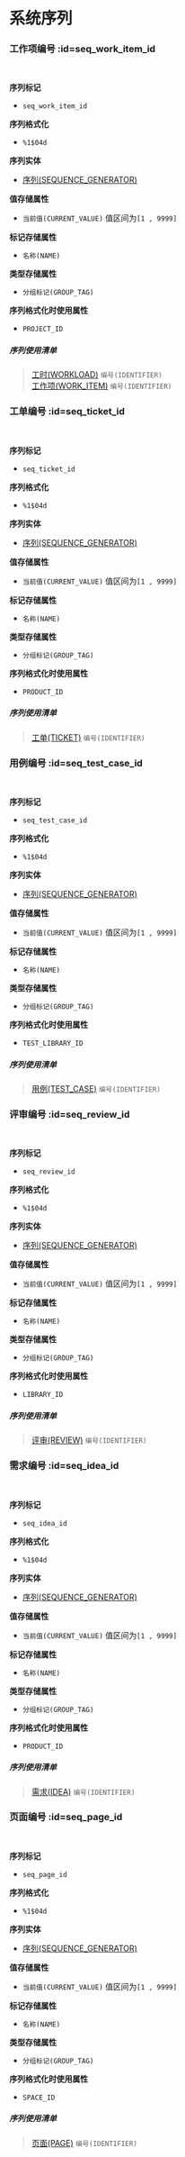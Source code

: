 # 系统序列 <!-- {docsify-ignore-all} -->

### 工作项编号 :id=seq_work_item_id


<br>
<p class="panel-title"><b>序列标记</b></p>

* `seq_work_item_id`


<p class="panel-title"><b>序列格式化</b></p>

* `%1$04d`

<p class="panel-title"><b>序列实体</b></p>

* [序列(SEQUENCE_GENERATOR)](module/Base/sequence_generator.md)

<p class="panel-title"><b>值存储属性</b></p>

* `当前值(CURRENT_VALUE)` 值区间为`[1 , 9999]`

<p class="panel-title"><b>标记存储属性</b></p>

* `名称(NAME)`

<p class="panel-title"><b>类型存储属性</b></p>

* `分组标记(GROUP_TAG)`


<p class="panel-title"><b>序列格式化时使用属性</b></p>

* `PROJECT_ID`


##### 序列使用清单

> [工时(WORKLOAD)](module/Base/workload.md) `编号(IDENTIFIER)` <br>
> [工作项(WORK_ITEM)](module/ProjMgmt/work_item.md) `编号(IDENTIFIER)` <br>



### 工单编号 :id=seq_ticket_id


<br>
<p class="panel-title"><b>序列标记</b></p>

* `seq_ticket_id`


<p class="panel-title"><b>序列格式化</b></p>

* `%1$04d`

<p class="panel-title"><b>序列实体</b></p>

* [序列(SEQUENCE_GENERATOR)](module/Base/sequence_generator.md)

<p class="panel-title"><b>值存储属性</b></p>

* `当前值(CURRENT_VALUE)` 值区间为`[1 , 9999]`

<p class="panel-title"><b>标记存储属性</b></p>

* `名称(NAME)`

<p class="panel-title"><b>类型存储属性</b></p>

* `分组标记(GROUP_TAG)`


<p class="panel-title"><b>序列格式化时使用属性</b></p>

* `PRODUCT_ID`


##### 序列使用清单

> [工单(TICKET)](module/ProdMgmt/ticket.md) `编号(IDENTIFIER)` <br>



### 用例编号 :id=seq_test_case_id


<br>
<p class="panel-title"><b>序列标记</b></p>

* `seq_test_case_id`


<p class="panel-title"><b>序列格式化</b></p>

* `%1$04d`

<p class="panel-title"><b>序列实体</b></p>

* [序列(SEQUENCE_GENERATOR)](module/Base/sequence_generator.md)

<p class="panel-title"><b>值存储属性</b></p>

* `当前值(CURRENT_VALUE)` 值区间为`[1 , 9999]`

<p class="panel-title"><b>标记存储属性</b></p>

* `名称(NAME)`

<p class="panel-title"><b>类型存储属性</b></p>

* `分组标记(GROUP_TAG)`


<p class="panel-title"><b>序列格式化时使用属性</b></p>

* `TEST_LIBRARY_ID`


##### 序列使用清单

> [用例(TEST_CASE)](module/TestMgmt/test_case.md) `编号(IDENTIFIER)` <br>



### 评审编号 :id=seq_review_id


<br>
<p class="panel-title"><b>序列标记</b></p>

* `seq_review_id`


<p class="panel-title"><b>序列格式化</b></p>

* `%1$04d`

<p class="panel-title"><b>序列实体</b></p>

* [序列(SEQUENCE_GENERATOR)](module/Base/sequence_generator.md)

<p class="panel-title"><b>值存储属性</b></p>

* `当前值(CURRENT_VALUE)` 值区间为`[1 , 9999]`

<p class="panel-title"><b>标记存储属性</b></p>

* `名称(NAME)`

<p class="panel-title"><b>类型存储属性</b></p>

* `分组标记(GROUP_TAG)`


<p class="panel-title"><b>序列格式化时使用属性</b></p>

* `LIBRARY_ID`


##### 序列使用清单

> [评审(REVIEW)](module/TestMgmt/review.md) `编号(IDENTIFIER)` <br>



### 需求编号 :id=seq_idea_id


<br>
<p class="panel-title"><b>序列标记</b></p>

* `seq_idea_id`


<p class="panel-title"><b>序列格式化</b></p>

* `%1$04d`

<p class="panel-title"><b>序列实体</b></p>

* [序列(SEQUENCE_GENERATOR)](module/Base/sequence_generator.md)

<p class="panel-title"><b>值存储属性</b></p>

* `当前值(CURRENT_VALUE)` 值区间为`[1 , 9999]`

<p class="panel-title"><b>标记存储属性</b></p>

* `名称(NAME)`

<p class="panel-title"><b>类型存储属性</b></p>

* `分组标记(GROUP_TAG)`


<p class="panel-title"><b>序列格式化时使用属性</b></p>

* `PRODUCT_ID`


##### 序列使用清单

> [需求(IDEA)](module/ProdMgmt/idea.md) `编号(IDENTIFIER)` <br>



### 页面编号 :id=seq_page_id


<br>
<p class="panel-title"><b>序列标记</b></p>

* `seq_page_id`


<p class="panel-title"><b>序列格式化</b></p>

* `%1$04d`

<p class="panel-title"><b>序列实体</b></p>

* [序列(SEQUENCE_GENERATOR)](module/Base/sequence_generator.md)

<p class="panel-title"><b>值存储属性</b></p>

* `当前值(CURRENT_VALUE)` 值区间为`[1 , 9999]`

<p class="panel-title"><b>标记存储属性</b></p>

* `名称(NAME)`

<p class="panel-title"><b>类型存储属性</b></p>

* `分组标记(GROUP_TAG)`


<p class="panel-title"><b>序列格式化时使用属性</b></p>

* `SPACE_ID`


##### 序列使用清单

> [页面(PAGE)](module/Wiki/article_page.md) `编号(IDENTIFIER)` <br>



